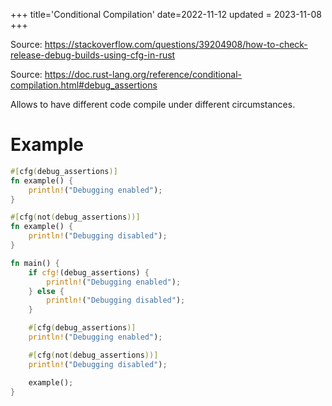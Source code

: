 +++
title='Conditional Compilation'
date=2022-11-12
updated = 2023-11-08
+++

Source: <https://stackoverflow.com/questions/39204908/how-to-check-release-debug-builds-using-cfg-in-rust>

Source: <https://doc.rust-lang.org/reference/conditional-compilation.html#debug_assertions>

Allows to have different code compile under different circumstances.

# Example

```rust
#[cfg(debug_assertions)]
fn example() {
    println!("Debugging enabled");
}

#[cfg(not(debug_assertions))]
fn example() {
    println!("Debugging disabled");
}

fn main() {
    if cfg!(debug_assertions) {
        println!("Debugging enabled");
    } else {
        println!("Debugging disabled");
    }

    #[cfg(debug_assertions)]
    println!("Debugging enabled");

    #[cfg(not(debug_assertions))]
    println!("Debugging disabled");

    example();
}
```
